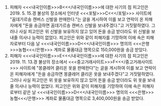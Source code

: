 1. 피해자 <<<내국인이름>>>B<<</내국인이름>>>에 대한 사기의 점
피고인은 2019. 5. 15.경 불상의 장소에서 인터넷 <<<포털>>>C<<</포털>>> 사이트에 "꼼데가르송 캔버스 신발을 판매한다."는 글을 게시하여 이를 보고 연락이 온 피해자에게 "돈을 송금하면 꼼데가르송 캔버스 신발을 보내주겠다."고 거짓말하였다.
그러나 사실 피고인은 위 신발을 보유하지 않고 있어 돈을 송금 받더라도 위 신발을 보내줄 의사나 능력이 없었다.
피고인은 위와 같이 피해자를 기망하여 이에 속은 피해자로부터 다음 날 <<<내국인이름>>>D<<</내국인이름>>> 명의의 <<<은행>>>농협<<</은행>>> 계좌로 물품대금 명목으로 150,000원을 송금 받았다.
2. 피해자 <<<내국인이름>>>E<<</내국인이름>>>에 대한 사기의 점
피고인은 2019. 11. 13.경 불상의 장소에서 <<<중고거래사이트>>>F<<</중고거래사이트>>> 사이트에 "몽클레어 클리온 옷을 판매한다"는 글을 게시하여 이를 보고 연락이 온 피해자에게 "돈을 송금하면 몽클레어 클리온 옷을 보내주겠다"고 거짓말하였다. 그러나 사실 피고인은 위 옷을 보유하지 않고 있어 돈을 송금 받더라도 위 옷을 보내줄 의사나 능력이 없었다.
피고인은 위와 같이 피해자를 기망하여 이에 속은 피해자로부터 같은 날 <<<내국인이름>>>D<<</내국인이름>>> 명의의 <<<은행>>>농협<<</은행>>> 계좌로 물품대금 명목으로 3,400,000원을 송금 받았다.